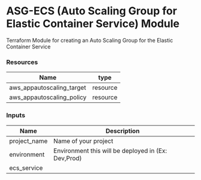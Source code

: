 <h1>ASG-ECS (Auto Scaling Group for Elastic Container Service)  Module</h1>
Terraform Module for creating an Auto Scaling Group for the Elastic Container Service

<h3>Resources</h3>

| Name | type |
| --- | --- |
| aws_appautoscaling_target | resource |
| aws_appautoscaling_policy | resource |

<h3>Inputs</h3>

| Name | Description |
| --- | --- |
| project_name | Name of your project |
| environment | Environment this will be deployed in (Ex: Dev,Prod) |
| ecs_service |   |